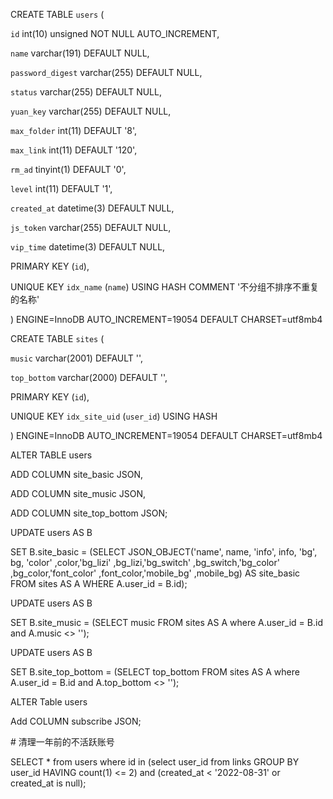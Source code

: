 CREATE TABLE `users` (

  `id` int(10) unsigned NOT NULL AUTO_INCREMENT,

  `name` varchar(191) DEFAULT NULL,

  `password_digest` varchar(255) DEFAULT NULL,

  `status` varchar(255) DEFAULT NULL,

  `yuan_key` varchar(255) DEFAULT NULL,

  `max_folder` int(11) DEFAULT '8',

  `max_link` int(11) DEFAULT '120',

  `rm_ad` tinyint(1) DEFAULT '0',

  `level` int(11) DEFAULT '1',

  `created_at` datetime(3) DEFAULT NULL,

  `js_token` varchar(255) DEFAULT NULL,

  `vip_time` datetime(3) DEFAULT NULL,

  PRIMARY KEY (`id`),

  UNIQUE KEY `idx_name` (`name`) USING HASH COMMENT '不分组不排序不重复的名称'

) ENGINE=InnoDB AUTO_INCREMENT=19054 DEFAULT CHARSET=utf8mb4



CREATE TABLE `sites` (

  

  

  `music` varchar(2001) DEFAULT '',

  `top_bottom` varchar(2000) DEFAULT '',

  

  

  PRIMARY KEY (`id`),

  UNIQUE KEY `idx_site_uid` (`user_id`) USING HASH

) ENGINE=InnoDB AUTO_INCREMENT=19054 DEFAULT CHARSET=utf8mb4



ALTER TABLE users 

ADD COLUMN site_basic JSON,

ADD COLUMN site_music JSON,

ADD COLUMN site_top_bottom JSON;



UPDATE users AS B

SET B.site_basic = (SELECT JSON_OBJECT('name', name, 'info', info, 'bg', bg, 'color' ,color,'bg_lizi' ,bg_lizi,'bg_switch' ,bg_switch,'bg_color' ,bg_color,'font_color' ,font_color,'mobile_bg' ,mobile_bg) AS site_basic FROM sites AS A WHERE A.user_id = B.id);



UPDATE users AS B

SET B.site_music = (SELECT music FROM sites AS A where A.user_id = B.id and A.music <> '');



UPDATE users AS B

SET B.site_top_bottom = (SELECT top_bottom FROM sites AS A where A.user_id = B.id and A.top_bottom <> '');



ALTER Table users

Add COLUMN subscribe JSON;



\# 清理一年前的不活跃账号



SELECT * from users where id in (select user_id from links GROUP BY user_id HAVING  count(1) <= 2) and (created_at < '2022-08-31' or created_at is null);